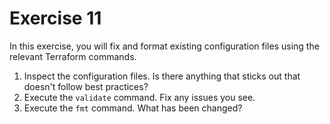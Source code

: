 # Exercise 11

In this exercise, you will fix and format existing configuration files using the relevant Terraform commands.

1. Inspect the configuration files. Is there anything that sticks out that doesn't follow best practices?
2. Execute the `validate` command. Fix any issues you see.
3. Execute the `fmt` command. What has been changed?